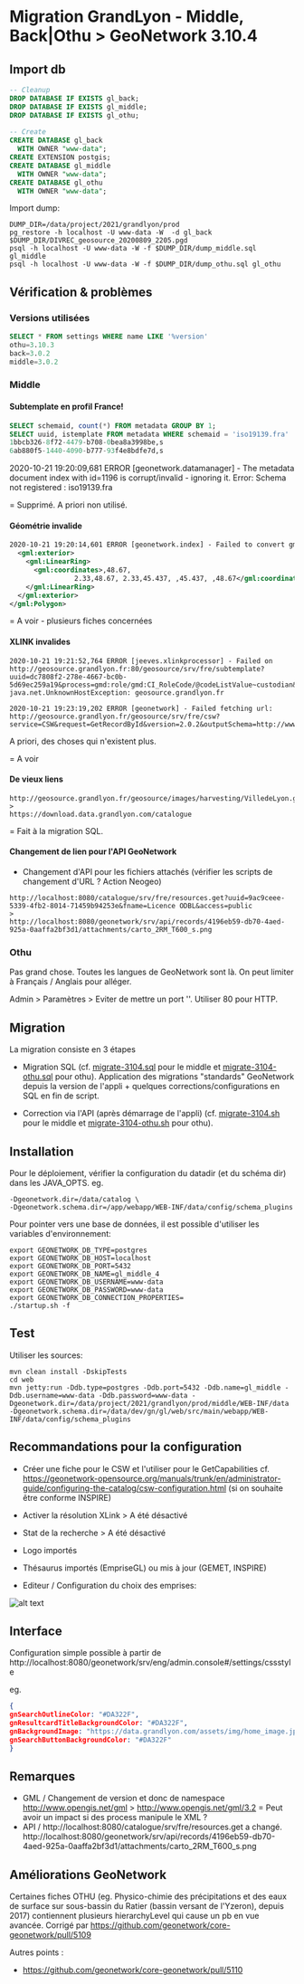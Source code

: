 # Migration GrandLyon - Middle, Back|Othu > GeoNetwork 3.10.4

## Import db

```sql
-- Cleanup
DROP DATABASE IF EXISTS gl_back;
DROP DATABASE IF EXISTS gl_middle;
DROP DATABASE IF EXISTS gl_othu;
 
-- Create
CREATE DATABASE gl_back
  WITH OWNER "www-data";
CREATE EXTENSION postgis;
CREATE DATABASE gl_middle
  WITH OWNER "www-data";
CREATE DATABASE gl_othu
  WITH OWNER "www-data";
```


Import dump:

```shell script
DUMP_DIR=/data/project/2021/grandlyon/prod
pg_restore -h localhost -U www-data -W  -d gl_back $DUMP_DIR/DIVREC_geosource_20200809_2205.pgd
psql -h localhost -U www-data -W -f $DUMP_DIR/dump_middle.sql gl_middle
psql -h localhost -U www-data -W -f $DUMP_DIR/dump_othu.sql gl_othu
```

## Vérification & problèmes

### Versions utilisées

```sql
SELECT * FROM settings WHERE name LIKE '%version'
othu=3.10.3
back=3.0.2
middle=3.0.2
```

### Middle

#### Subtemplate en profil France!

```sql
SELECT schemaid, count(*) FROM metadata GROUP BY 1;
SELECT uuid, istemplate FROM metadata WHERE schemaid = 'iso19139.fra'
1bbcb326-8f72-4479-b708-0bea8a3998be,s
6ab880f5-1440-4090-b777-93f4e8bdfe7d,s
```
2020-10-21 19:20:09,681 ERROR [geonetwork.datamanager] - The metadata document index with id=1196 is corrupt/invalid - ignoring it. Error: Schema not registered : iso19139.fra

= Supprimé. A priori non utilisé.


#### Géométrie invalide


```xml
2020-10-21 19:20:14,601 ERROR [geonetwork.index] - Failed to convert gml to jts object: <gml:Polygon xmlns:gml="http://www.opengis.net/gml">
  <gml:exterior>
    <gml:LinearRing>
      <gml:coordinates>,48.67,
                2.33,48.67, 2.33,45.437, ,45.437, ,48.67</gml:coordinates>
    </gml:LinearRing>
  </gml:exterior>
</gml:Polygon>
```

= A voir - plusieurs fiches concernées


#### XLINK invalides

```
2020-10-21 19:21:52,764 ERROR [jeeves.xlinkprocessor] - Failed on http://geosource.grandlyon.fr:80/geosource/srv/fre/subtemplate?uuid=dc7808f2-278e-4667-bc0b-5d69ec259a19&process=gmd:role/gmd:CI_RoleCode/@codeListValue~custodian&
java.net.UnknownHostException: geosource.grandlyon.fr

2020-10-21 19:23:19,202 ERROR [geonetwork] - Failed fetching url: http://geosource.grandlyon.fr/geosource/srv/fre/csw?service=CSW&request=GetRecordById&version=2.0.2&outputSchema=http://www.isotc211.org/2005/gmd&elementSetName=full&id=
```

A priori, des choses qui n'existent plus.

= A voir 

#### De vieux liens

```
http://geosource.grandlyon.fr/geosource/images/harvesting/VilledeLyon.gif
> 
https://download.data.grandlyon.com/catalogue
```

= Fait à la migration SQL.

#### Changement de lien pour l'API GeoNetwork

* Changement d'API pour les fichiers attachés (vérifier les scripts de changement d'URL ? Action Neogeo)

```
http://localhost:8080/catalogue/srv/fre/resources.get?uuid=9ac9ceee-5339-4fb2-8014-71459b94253e&fname=Licence ODBL&access=public
> 
http://localhost:8080/geonetwork/srv/api/records/4196eb59-db70-4aed-925a-0aaffa2bf3d1/attachments/carto_2RM_T600_s.png
```
   
### Othu

Pas grand chose. Toutes les langues de GeoNetwork sont là. On peut limiter à Français / Anglais pour alléger.

Admin > Paramètres > Eviter de mettre un port ''. Utiliser 80 pour HTTP.


## Migration

La migration consiste en 3 étapes


* Migration SQL (cf. [migrate-3104.sql](migrate-3104.sql) pour le middle et [migrate-3104-othu.sql](migrate-3104-othu.sql) pour othu). Application des migrations "standards" GeoNetwork depuis la version de l'appli + quelques corrections/configurations en SQL en fin de script.

* Correction via l'API (après démarrage de l'appli) (cf. [migrate-3104.sh](migrate-3104.sql) pour le middle et [migrate-3104-othu.sh](migrate-3104-othu.sql) pour othu). 
   

## Installation

Pour le déploiement, vérifier la configuration du datadir (et du schéma dir) dans les JAVA_OPTS. eg.

```
-Dgeonetwork.dir=/data/catalog \
-Dgeonetwork.schema.dir=/app/webapp/WEB-INF/data/config/schema_plugins
```

Pour pointer vers une base de données, il est possible d'utiliser les variables d'environnement:

```
export GEONETWORK_DB_TYPE=postgres
export GEONETWORK_DB_HOST=localhost
export GEONETWORK_DB_PORT=5432
export GEONETWORK_DB_NAME=gl_middle_4
export GEONETWORK_DB_USERNAME=www-data
export GEONETWORK_DB_PASSWORD=www-data
export GEONETWORK_DB_CONNECTION_PROPERTIES=
./startup.sh -f
```



## Test

Utiliser les sources:

```shell
mvn clean install -DskipTests
cd web
mvn jetty:run -Ddb.type=postgres -Ddb.port=5432 -Ddb.name=gl_middle -Ddb.username=www-data -Ddb.password=www-data -Dgeonetwork.dir=/data/project/2021/grandlyon/prod/middle/WEB-INF/data -Dgeonetwork.schema.dir=/data/dev/gn/gl/web/src/main/webapp/WEB-INF/data/config/schema_plugins
```


## Recommandations pour la configuration

* Créer une fiche pour le CSW et l'utiliser pour le GetCapabilities cf. https://geonetwork-opensource.org/manuals/trunk/en/administrator-guide/configuring-the-catalog/csw-configuration.html (si on souhaite être conforme INSPIRE)

* Activer la résolution XLink > A été désactivé

* Stat de la recherche > A été désactivé

* Logo importés

* Thésaurus importés (EmpriseGL) ou mis à jour (GEMET, INSPIRE)

* Editeur / Configuration du choix des emprises:

![alt text](../../../../../../../../docs/gl/gl-config-thesaurus-place.png)



## Interface

Configuration simple possible à partir de http://localhost:8080/geonetwork/srv/eng/admin.console#/settings/cssstyle

eg.
```json
{
gnSearchOutlineColor: "#DA322F",
gnResultcardTitleBackgroundColor: "#DA322F",
gnBackgroundImage: "https://data.grandlyon.com/assets/img/home_image.jpg",
gnSearchButtonBackgroundColor: "#DA322F"
}
```

## Remarques


* GML / Changement de version et donc de namespace http://www.opengis.net/gml > http://www.opengis.net/gml/3.2 = Peut avoir un impact si des process manipule le XML ?
* API / http://localhost:8080/catalogue/srv/fre/resources.get a changé. http://localhost:8080/geonetwork/srv/api/records/4196eb59-db70-4aed-925a-0aaffa2bf3d1/attachments/carto_2RM_T600_s.png


## Améliorations GeoNetwork 

Certaines fiches OTHU (eg. Physico-chimie des précipitations et des eaux de surface sur sous-bassin du Ratier (bassin versant de l'Yzeron), depuis 2017) contiennent plusieurs hierarchyLevel qui cause un pb en vue avancée. Corrigé par https://github.com/geonetwork/core-geonetwork/pull/5109


Autres points :
* https://github.com/geonetwork/core-geonetwork/pull/5110

